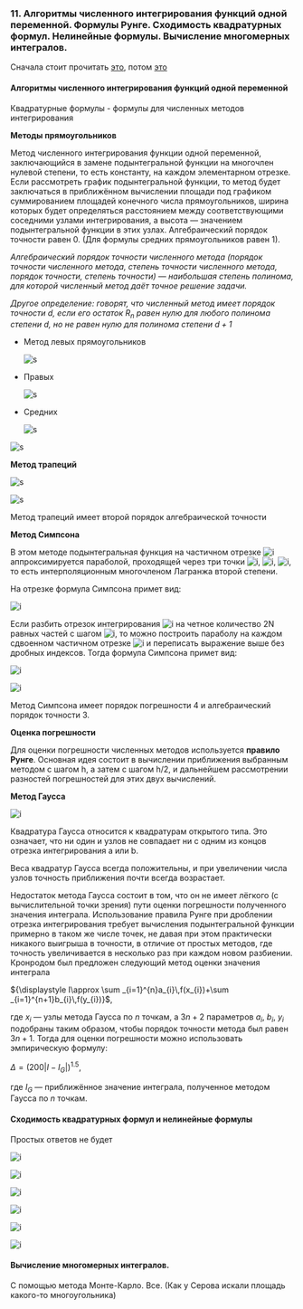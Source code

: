 ### 11. Алгоритмы численного интегрирования функций одной переменной. Формулы Рунге. Сходимость квадратурных формул. Нелинейные формулы. Вычисление многомерных интегралов.

Сначала стоит прочитать [это](http://solidstate.petrsu.ru/p/tutorial/meth_calc/files/04.shtml), потом [это](http://solidstate.petrsu.ru/p/tutorial/meth_calc/files/05.shtml)

#### Алгоритмы численного интегрирования функций одной переменной
Квадратурные формулы - формулы для численных методов интегрирования

<b>Методы прямоугольников</b>

Метод численного интегрирования функции одной переменной, заключающийся в замене подынтегральной функции на многочлен нулевой степени, то есть константу, на каждом элементарном отрезке. Если рассмотреть график подынтегральной функции, то метод будет заключаться в приближённом вычислении площади под графиком суммированием площадей конечного числа прямоугольников, ширина которых будет определяться расстоянием между соответствующими соседними узлами интегрирования, а высота — значением подынтегральной функции в этих узлах. Алгебраический порядок точности равен 0. (Для формулы средних прямоугольников равен 1).

<i>Алгебраический порядок точности численного метода (порядок точности численного метода, степень точности численного метода, порядок точности, степень точности) — наибольшая степень полинома, для которой численный метод даёт точное решение задачи.

Другое определение: говорят, что численный метод имеет порядок точности ${\displaystyle d}$, если его остаток ${\displaystyle R_{n}}$ равен нулю для любого полинома степени ${\displaystyle d}$, но не равен нулю для полинома степени ${\displaystyle d+1}$</i>



- Метод левых прямоугольников
  
  ![s](https://wikimedia.org/api/rest_v1/media/math/render/svg/724605531ba4757a6675c9e3002d70946d27839a)

- Правых
  
  ![s](https://wikimedia.org/api/rest_v1/media/math/render/svg/3e0e39e50a25cb1a9233e54971eb2bcddba2ae6b)
- Средних 

  ![s](https://wikimedia.org/api/rest_v1/media/math/render/svg/7869e8ec9ac3217822dc8519816c54b41bc02af1)

![s](https://studfile.net/html/2706/297/html_OxZSXTVw5n.niFf/img-HfuG21.png)
  
<b>Метод трапеций</b>

![s](http://aco.ifmo.ru/el_books/numerical_methods/lectures/images/image064.png)

![s](http://aco.ifmo.ru/el_books/numerical_methods/lectures/images/glava2_clip_image012.png)

Метод трапеций имеет второй порядок алгебраической точности

<b>Метод Симпсона</b>

В этом методе подынтегральная функция на частичном отрезке ![i](http://aco.ifmo.ru/el_books/numerical_methods/lectures/images/image051.png) аппроксимируется параболой, проходящей через три точки ![i](http://aco.ifmo.ru/el_books/numerical_methods/lectures/images/image066.png), ![i](http://aco.ifmo.ru/el_books/numerical_methods/lectures/images/image067.png), ![i](http://aco.ifmo.ru/el_books/numerical_methods/lectures/images/image068.png), то есть интерполяционным многочленом Лагранжа второй степени.

На отрезке  формула Симпсона примет вид:

![i](http://aco.ifmo.ru/el_books/numerical_methods/lectures/images/image071.png)

Если разбить отрезок интегрирования ![i](http://aco.ifmo.ru/el_books/numerical_methods/lectures/images/image072.png) на четное количество 2N равных частей с шагом ![i](http://aco.ifmo.ru/el_books/numerical_methods/lectures/images/image073.png), то можно построить параболу на каждом сдвоенном частичном отрезке ![i](http://aco.ifmo.ru/el_books/numerical_methods/lectures/images/image073.png) и переписать выражение выше без дробных индексов. Тогда формула Симпсона примет вид:

![i](http://aco.ifmo.ru/el_books/numerical_methods/lectures/images/image074.png)

![i](http://aco.ifmo.ru/el_books/numerical_methods/lectures/images/glava2_clip_image025.png)

Метод Симпсона имеет порядок погрешности 4 и алгебраический порядок точности 3.

<b>Оценка погрешности</b>

Для оценки погрешности численных методов используется <b>правило Рунге</b>. Основная идея состоит в вычислении приближения выбранным методом с шагом h, а затем с шагом h/2, и дальнейшем рассмотрении разностей погрешностей для этих двух вычислений.

<b>Метод Гаусса</b>

![i](https://cf.ppt-online.org/files/slide/f/fiud0OWsqY8HVyxz2wUtl6ZKj1bS3BIMRDELcJ/slide-9.jpg)

Квадратура Гаусса относится к квадратурам открытого типа. Это означает, что ни один и узлов не совпадает ни с одним из концов отрезка интегрирования a или b.

Веса квадратур Гаусса всегда положительны, и при увеличении числа узлов точность приближения почти всегда возрастает.

Недостаток метода Гаусса состоит в том, что он не имеет лёгкого (с вычислительной точки зрения) пути оценки погрешности полученного значения интеграла. Использование правила Рунге при дроблении отрезка интегрирования требует вычисления подынтегральной функции примерно в таком же числе точек, не давая при этом практически никакого выигрыша в точности, в отличие от простых методов, где точность увеличивается в несколько раз при каждом новом разбиении. Кронродом был предложен следующий метод оценки значения интеграла

${\displaystyle I\approx \sum _{i=1}^{n}a_{i}\,f(x_{i})+\sum _{i=1}^{n+1}b_{i}\,f(y_{i})}$,

где ${\displaystyle x_{i}}$ — узлы метода Гаусса по ${\displaystyle n}$ точкам, а ${\displaystyle 3n+2}$ параметров ${\displaystyle a_{i}}$, ${\displaystyle b_{i}}$, ${\displaystyle y_{i}}$ подобраны таким образом, чтобы порядок точности метода был равен ${\displaystyle 3n+1}$. Тогда для оценки погрешности можно использовать эмпирическую формулу:

${\displaystyle \Delta =\left(200|I-I_{G}|\right)^{1.5}}$,

где ${\displaystyle I_{G}}$ — приближённое значение интеграла, полученное методом Гаусса по ${\displaystyle n}$ точкам. 

#### Сходимость квадратурных формул и нелинейные формулы

Простых ответов не будет

![i](https://scask.ru/htm/stu.sernam/book_dig_m/1/86.gif)

![i](https://scask.ru/htm/stu.sernam/book_dig_m/1/87.gif)

![i](https://scask.ru/htm/stu.sernam/book_dig_m/1/88.gif)

![i](https://scask.ru/htm/stu.sernam/book_dig_m/1/89.gif)

![i](https://scask.ru/htm/stu.sernam/book_dig_m/1/90.gif)

![i](https://scask.ru/htm/stu.sernam/book_dig_m/1/91.gif)

#### Вычисление многомерных интегралов.

С помощью метода Монте-Карло. Все. (Как у Серова искали площадь какого-то многоугольника)